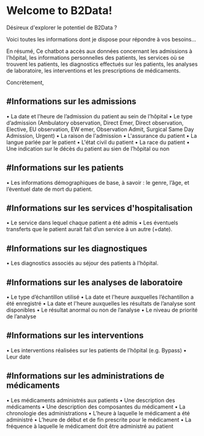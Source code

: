 # Welcome to B2Data!

Désireux d'explorer le potentiel de B2Data ?
 
Voici toutes les informations dont je dispose pour répondre à vos besoins...

En résumé, 
Ce chatbot a accès aux données concernant les admissions à l'hôpital, les informations personnelles des patients, les services où se trouvent les patients, les diagnostics effectués sur les patients, les analyses de laboratoire, les interventions et les prescriptions de médicaments.

Concrètement,

#Informations sur les admissions
-------------------------------
• La date et l'heure de l’admission du patient au sein de l’hôpital
• Le type d’admission (Ambulatory observation, Direct Emer, Direct observation, Elective, EU observation, EW emer, Observation Admit, Surgical Same Day Admission, Urgent) 
• La raison de l'admission
• L'assurance du patient
• La langue parlée par le patient
• L'état civil du patient
• La race du patient
• Une indication sur le décès du patient au sien de l’hôpital ou non
  
#Informations sur les patients
-----------------------------
• Les informations démographiques de base, à savoir : le genre, l’âge, et l’éventuel date de mort du patient.

#Informations sur les services d'hospitalisation
-----------------------------------------------
• Le service dans lequel chaque patient a été admis 
• Les éventuels transferts que le patient aurait fait d’un service à un autre (+date).

#Informations sur les diagnostiques
----------------------------------
• Les diagnostics associés au séjour des patients à l’hôpital.

#Informations sur les analyses de laboratoire
--------------------------------------------
• Le type d’échantillon utilisé
• La date et l'heure auxquelles l’échantillon a été enregistré
• La date et l'heure auxquelles les résultats de l’analyse sont disponibles
• Le résultat anormal ou non de l’analyse 
• Le niveau de priorité de l’analyse

#Informations sur les interventions
----------------------------------
• Les interventions réalisées sur les patients de l’hôpital (e.g. Bypass)
• Leur date 

#Informations sur les administrations de médicaments
---------------------------------------------------
• Les médicaments administrés aux patients
• Une description des médicaments
• Une description des composantes du médicament
• La chronologie des administrations
• L’heure à laquelle le médicament a été administré
• L’heure de début et de fin prescrite pour le médicament
• La fréquence à laquelle le médicament doit être administré au patient 
